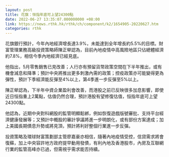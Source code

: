 ```yaml
---
layout: post
title: 花旗：恒指年底可上望24300點
date: 2022-06-27 13:35:07.000000000 +08:00
link: https://news.rthk.hk/rthk/ch/component/k2/1654905-20220627.htm
categories: rthk
---
```


花旗銀行預計，今年內地經濟增長達3.9%，未能達到全年增長約5.5%的目標。財富管理業務高級投資策略師陳正犖認為，目前內地疫情中高風險地區只佔總體經濟約7.8%，相信今季內地經濟已經見底。

他指出，5月零售銷售已見改善；人行亦有預留貨幣政策空間在下半年推出，或有機會減息和降準；預計中央將推出更多刺激內需的政策；控疫政策亦可能變得更為彈性，預計下季經濟能反彈至4%以上，第4季進一步反彈至5%以上。

陳正犖認為，下半年中資企業盈利會改善，而港股之前已反映很多加息影響，即使近日恒指重上2萬點，估值仍然合理，預計港股有望修復估值，恒指年底可上望24300點。

他認為，近期中央對科網股的監管明顯鬆綁，例如恢復遊戲版號審批、支持平台經濟健康發展等；又預計中概股的審計爭議將進一步明朗化，或有部份方案達成；加上美國長期債息升勢或將見頂，預計將利好整個行業進一步反彈。

投資策略及環球財富策劃部主管廖嘉豪亦相信，隨著內地疫情受控，信貸需求將會復蘇，加上中央容許地方政府提早動用發債，有利內地及香港股市，內房及互聯網行業的監管高峰亦已過，但需視乎需求能否持續。
